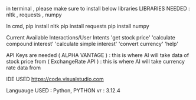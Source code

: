 in terminal , please make sure to install below libraries
LIBRARIES NEEDED : nltk , requests , numpy

In cmd,
pip install nltk
pip install requests
pip install numpy

Current Available Interactions/User Intents
'get stock price'
'calculate compound interest'
'calculate simple interest'
'convert currency'
'help'

API Keys are needed 
( ALPHA VANTAGE ) : this is where AI will take data of stock price from
( ExchangeRate API ) : this is where AI will take currency rate data from

IDE USED
https://code.visualstudio.com

Languauge USED : Python,
PYTHON vr : 3.12.4
